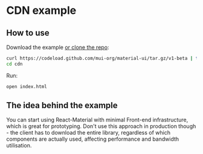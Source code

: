 # CDN example

## How to use

Download the example [or clone the repo](http://git.dev.sh.ctripcorp.com/sixthquake/react-material):

```bash
curl https://codeload.github.com/mui-org/material-ui/tar.gz/v1-beta | tar -xz --strip=2  material-ui-1-beta/examples/cdn
cd cdn
```

Run:

```bash
open index.html
```

## The idea behind the example

You can start using React-Material with minimal Front-end infrastructure,
which is great for prototyping. Don't use this approach in production though -
the client has to download the entire library, regardless of which components are actually used,
affecting performance and bandwidth utilisation.
